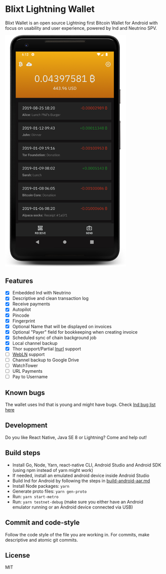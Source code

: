 # Blixt Lightning Wallet

Blixt Wallet is an open source Lightning first Bitcoin Wallet for Android with focus on usability and user experience,
powered by lnd and Neutrino SPV.

<p>
  <img alt="Blixt Lightning Wallet screenshot" src="blixt-wallet-screenshot.png" width="390" />
</p>

## Features

- [x] Embedded lnd with Neutrino
- [x] Descriptive and clean transaction log
- [x] Receive payments
- [x] Autopilot
- [x] Pincode
- [x] Fingerprint
- [x] Optional Name that will be displayed on invoices
- [x] Optional "Payer" field for bookkeeping when creating invoice
- [x] Scheduled sync of chain background job
- [x] Local channel backup
- [x] Thor support/Partial [lnurl](https://github.com/btcontract/lnurl-rfc/blob/master/spec.md) support
- [ ] [WebLN](https://webln.dev/) support
- [ ] Channel backup to Google Drive
- [ ] WatchTower
- [ ] URL Payments
- [ ] Pay to Username

## Known bugs

The wallet uses lnd that is young and might have bugs. Check [lnd bug list here](https://github.com/lightninglabs/neutrino/issues?q=is%3Aissue+is%3Aopen+label%3Abug)

## Development

Do you like React Native, Java SE 8 or Lightning? Come and help out!

## Build steps

- Install Go, Node, Yarn, react-native CLI, Android Studio and Android SDK (using npm instead of yarn might work)
- If needed, install an emulated android device inside Android Studio
- Build lnd for Android by following the steps in [build-android-aar.md](build-android-aar.md)
- Install Node packages: `yarn`
- Generate proto files: `yarn gen-proto`
- Run: `yarn start-metro`
- Run: `yarn testnet-debug` (make sure you either have an Android emulator running or an Android device connected via USB)

## Commit and code-style

Follow the code style of the file you are working in.
For commits, make descriptive and atomic git commits.

## License

MIT
